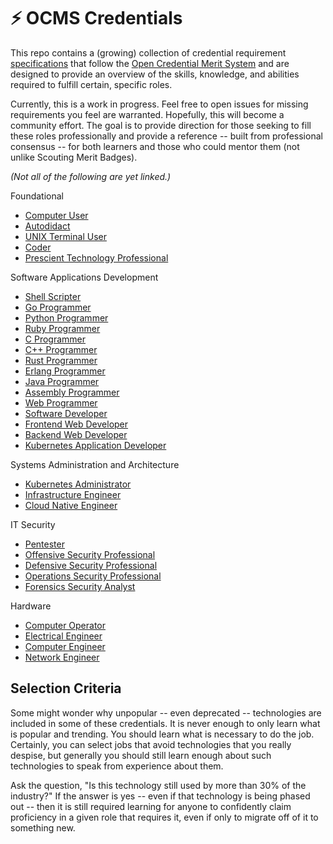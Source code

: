 # ⚡ OCMS Credentials

This repo contains a (growing) collection of credential requirement
[specifications](spec) that follow the [Open Credential Merit
System](about) and are designed to provide an overview of the skills,
knowledge, and abilities required to fulfill certain, specific roles.

Currently, this is a work in progress. Feel free to open issues for
missing requirements you feel are warranted. Hopefully, this will become
a community effort. The goal is to provide direction for those seeking
to fill these roles professionally and provide a reference -- built from
professional consensus -- for both learners and those who could mentor
them (not unlike Scouting Merit Badges).

*(Not all of the following are yet linked.)*

Foundational

* [Computer User](user)
* [Autodidact](autodidact)
* [UNIX Terminal User](unix)
* [Coder](coder)
* [Prescient Technology Professional](ptp)

Software Applications Development

* [Shell Scripter](shell)
* [Go Programmer](golang)
* [Python Programmer](python)
* [Ruby Programmer](ruby)
* [C Programmer](c)
* [C++ Programmer](cpp)
* [Rust Programmer](rust)
* [Erlang Programmer](erlang)
* [Java Programmer](java)
* [Assembly Programmer](assembly)
* [Web Programmer](web)
* [Software Developer](dev)
* [Frontend Web Developer](frontend)
* [Backend Web Developer](backend)
* [Kubernetes Application Developer](k8sdev)

Systems Administration and Architecture

* [Kubernetes Administrator](k8sadmin)
* [Infrastructure Engineer](infadmin)
* [Cloud Native Engineer](cnadmin)

IT Security

* [Pentester](pentester)
* [Offensive Security Professional](offsec)
* [Defensive Security Professional](defsec)
* [Operations Security Professional](opsec)
* [Forensics Security Analyst](forensics)

Hardware

* [Computer Operator](operator)
* [Electrical Engineer](ee)
* [Computer Engineer](compeng)
* [Network Engineer](neteng)

## Selection Criteria

Some might wonder why unpopular -- even deprecated --  technologies are
included in some of these credentials. It is never enough to only learn
what is popular and trending. You should learn what is necessary to do
the job. Certainly, you can select jobs that avoid technologies that you
really despise, but generally you should still learn enough about such
technologies to speak from experience about them.

Ask the question, "Is this technology still used by more than 30% of the
industry?" If the answer is yes -- even if that technology is being
phased out -- then it is still required learning for anyone to
confidently claim proficiency in a given role that requires it, even if
only to migrate off of it to something new.

